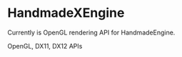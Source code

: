 # HandmadeXEngine

Currently is OpenGL rendering API for HandmadeEngine.

OpenGL, DX11, DX12 APIs  
